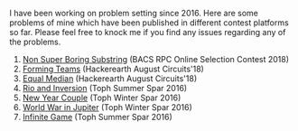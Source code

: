 I have been working on problem setting since 2016. Here are some problems of mine which have been published in different contest platforms so far. Please feel free to knock me if you find any issues regarding any of the problems.

1. [Non Super Boring Substring](https://algo.codemarshal.org/contests/bacsrpc18/problems/D) (BACS RPC Online Selection Contest 2018)
2. [Forming Teams](https://www.hackerearth.com/problem/algorithm/forming-teams-b66d2022/) (Hackerearth August Circuits'18)
3. [Equal Median](https://www.hackerearth.com/practice/basic-programming/implementation/basics-of-implementation/practice-problems/algorithm/equal-median-8aba723b/) (Hackerearth August Circuits'18)
4. [Rio and Inversion](https://toph.co/p/rio-and-inversion) (Toph Summer Spar 2016)
5. [New Year Couple](https://toph.co/p/new-year-couple) (Toph Winter Spar 2016)
6. [World War in Jupiter](https://toph.co/p/world-war-in-jupiter) (Toph Winter Spar 2016)
7. [Infinite Game](https://toph.co/p/infinite-game) (Toph Summer Spar 2016)

